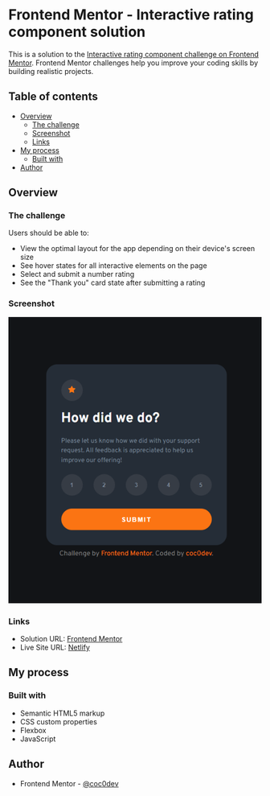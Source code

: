 # Frontend Mentor - Interactive rating component solution

This is a solution to the [Interactive rating component challenge on Frontend Mentor](https://www.frontendmentor.io/challenges/interactive-rating-component-koxpeBUmI). Frontend Mentor challenges help you improve your coding skills by building realistic projects. 

## Table of contents

- [Overview](#overview)
  - [The challenge](#the-challenge)
  - [Screenshot](#screenshot)
  - [Links](#links)
- [My process](#my-process)
  - [Built with](#built-with)
- [Author](#author)

## Overview

### The challenge

Users should be able to:

- View the optimal layout for the app depending on their device's screen size
- See hover states for all interactive elements on the page
- Select and submit a number rating
- See the "Thank you" card state after submitting a rating

### Screenshot

![](./images/screenshot.png)

### Links

- Solution URL: [Frontend Mentor](https://www.frontendmentor.io/solutions/interactiveratingcomponent-html-css-javascript-tUnmgIBCCg)
- Live Site URL: [Netlify](https://imaginative-moxie-6a11ca.netlify.app/)

## My process

### Built with

- Semantic HTML5 markup
- CSS custom properties
- Flexbox
- JavaScript

## Author

- Frontend Mentor - [@coc0dev](https://www.frontendmentor.io/profile/coc0dev)
